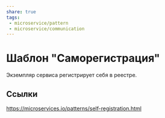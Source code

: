 ```yaml
---
share: true
tags:
 - microservice/pattern
 - microservice/communication
---
```

# Шаблон "Саморегистрация"
Экземпляр сервиса регистрирует себя в реестре.
## Ссылки
https://microservices.io/patterns/self-registration.html